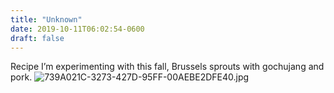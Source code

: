 ```yaml
---
title: "Unknown"
date: 2019-10-11T06:02:54-0600
draft: false
---
```


Recipe I’m experimenting with this fall, Brussels sprouts with gochujang and pork. ![739A021C-3273-427D-95FF-00AEBE2DFE40.jpg](https://ianwhitney.micro.blog/uploads/2019/eceec05917.jpg)
